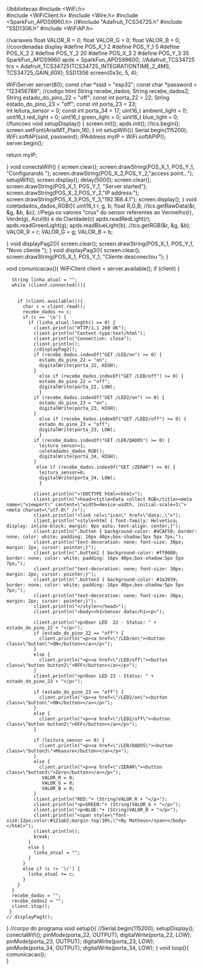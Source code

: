 //bibliotecas
#include <WiFi.h>                                                                 
#include <WiFiClient.h>
#include <Wire.h>
#include <SparkFun_APDS9960.h>
//#include "Adafruit_TCS34725.h"
#include "SSD1306.h"
#include <WiFiAP.h>

//variaveis 
float VALOR_R = 0;
float VALOR_G = 0;
float VALOR_B = 0;
//coordenadas display
#define POS_X_1     2
#define POS_Y_1     5
#define POS_X_2     2
#define POS_Y_2    20
#define POS_X_3     2
#define POS_Y_3    35
SparkFun_APDS9960 apds = SparkFun_APDS9960();
//Adafruit_TCS34725 tcs = Adafruit_TCS34725(TCS34725_INTEGRATIONTIME_2_4MS, TCS34725_GAIN_60X);
SSD1306  screen(0x3c, 5, 4);

WiFiServer server(80);
const char *ssid = "esp32";
const char *password = "123456789";
//codigo html
String recebe_dados;
String recebe_dados2;
String estado_do_pino_22 = "off";
const int porta_22 = 22;
String estado_do_pino_23 = "off";
const int porta_23 = 23;  
int leitura_sensor = 0;
const int porta_34 = 17;
uint16_t ambient_light = 0;
uint16_t red_light = 0;
uint16_t green_light = 0;
uint16_t blue_light = 0;
//funcoes
void setupDisplay() {
    screen.init();
    apds.init();
    //tcs.begin();
    screen.setFont(ArialMT_Plain_16);
}
int setupWifi(){
   Serial.begin(115200);
    WiFi.softAP(ssid, password);
    IPAddress myIP = WiFi.softAPIP();
    server.begin();
    
   return myIP;
   
}
void conectaWifi() {
    screen.clear();
    screen.drawString(POS_X_1, POS_Y_1, "Configurando ");
    screen.drawString(POS_X_2,POS_Y_2,"access point...");
    setupWifi();
    screen.display();
    delay(5000);
    screen.clear();
    screen.drawString(POS_X_1, POS_Y_1, "Server started");
    screen.drawString(POS_X_2,POS_Y_2,"IP address:");
    screen.drawString(POS_X_3,POS_Y_3,"192.168.4.1");
    screen.display();
}
void coletadados_dados_RGB(){
  uint16_t r, g, b;
  float R,G,B;
  //tcs.getRawData(&r, &g, &b, &c);
  //Pega os valores "crus" do sensor referentes ao Vermelho(r), Verde(g), Azul(b) e da Claridade(c)
  apds.readRedLight(r); 
  apds.readGreenLight(g); 
  apds.readBlueLight(b);
    //tcs.getRGB(&r, &g, &b);
  VALOR_R = r;
  VALOR_G = g;
  VALOR_B = b;
 
}
void displayPag2(){
    screen.clear();
    screen.drawString(POS_X_1, POS_Y_1, "Novo cliente ");
}
void displayPag3(){
    screen.clear();
    screen.drawString(POS_X_1, POS_Y_1, "Cliente desconectou ");
}

void comunicacao(){
     WiFiClient client = server.available();
     if (client) {
     
      String linha_atual = "";
      while (client.connected()){
        
        
        if (client.available()){
          char c = client.read();
          recebe_dados += c;
          if (c == '\n') {
            if (linha_atual.length() == 0) {
              client.println("HTTP/1.1 200 OK");
              client.println("Content-type:text/html");
              client.println("Connection: close");
              client.println();
              //displayPag2();
              if (recebe_dados.indexOf("GET /LED/on") >= 0) {
                estado_do_pino_22 = "on";
                digitalWrite(porta_22, HIGH);
              }
                else if (recebe_dados.indexOf("GET /LED/off") >= 0) {
                estado_do_pino_22 = "off";
                digitalWrite(porta_22, LOW);
                }
              if (recebe_dados.indexOf("GET /LED2/on") >= 0) {
                estado_do_pino_23 = "on";
                digitalWrite(porta_23, HIGH);
              }
                else if (recebe_dados.indexOf("GET /LED2/off") >= 0) {
                estado_do_pino_23 = "off";
                digitalWrite(porta_23, LOW);
                }
              if (recebe_dados.indexOf("GET /LER/DADOS") >= 0) {
                leitura_sensor=1;
                coletadados_dados_RGB();
                digitalWrite(porta_34, HIGH);
              }
               else if (recebe_dados.indexOf("GET /ZERAR") >= 0) {
                leitura_sensor=0;
                digitalWrite(porta_34, LOW);
                }
              
              client.println("<!DOCTYPE html><html>");
              client.println("<head><title>Data collect RGB</title><meta name=\"viewport\" content=\"width=device-width, initial-scale=1\"><meta charset=\"utf-8\" />"); 
              client.println("<link rel=\"icon\" href=\"data:,\">");
              client.println("<style>html { font-family: Helvetica; display: inline-block; margin: 0px auto; text-align: center;}");
              client.println(".button { background-color: #4CAF50; border: none; color: white; padding: 16px 40px;box-shadow:5px 5px 7px;");
              client.println("text-decoration: none; font-size: 30px; margin: 2px; cursor: pointer;}");
              client.println(".button2 { background-color: #ff0000; border: none; color: white; padding: 16px 40px;box-shadow:5px 5px 7px;");
              client.println("text-decoration: none; font-size: 30px; margin: 2px; cursor: pointer;}");
              client.println(".button3 { background-color: #3a3939; border: none; color: white; padding: 16px 40px;box-shadow:5px 5px 7px;");
              client.println("text-decoration: none; font-size: 30px; margin: 2px; cursor: pointer;}");
              client.println("</style></head>");
              client.println("<body><h1>Sensor data</h1><p>");
             
              client.println("<p>Door LED  22 - Status: " + estado_do_pino_22 + "</p>");
              if (estado_do_pino_22 == "off") {
                client.println("<p><a href=\"/LED/on\"><button class=\"button\">ON</button></a></p>");
              }
              else {
                client.println("<p><a href=\"/LED/off\"><button class=\"button button2\">OFF</button></a></p>");
              }
              client.println("<p>Door LED 23 - Status: " + estado_do_pino_23 + "</p>");
              
              if (estado_do_pino_23 == "off") {
                client.println("<p><a href=\"/LED2/on\"><button class=\"button\">ON</button></a></p>");
              }
              else {
                client.println("<p><a href=\"/LED2/off\"><button class=\"button button2\">OFF</button></a></p>");
              }
              
              if (leitura_sensor == 0) {
                client.println("<p><a href=\"/LER/DADOS\"><button class=\"button3\">Measure</button></a></p>");
              }
              else {
                client.println("<p><a href=\"/ZERAR\"><button class=\"button3\">Zero</button></a></p>");
                 VALOR_R = 0;
                 VALOR_G = 0;
                 VALOR_B = 0;
              }
              client.println("RED:"+ (String)VALOR_R + "</p>");
              client.println("<p>GREEN:"+ (String)VALOR_G + "</p>");
              client.println("<p>BLUE:"+ (String)VALOR_B + "</p>");              
              client.println("<span style=\"font-size:12px;color:#121ab2;margin-top:30%;\">By Matheus</span></body></html>");
              client.println();
              break;
            }
            else {
              linha_atual = "";
            }
          }
          else if (c != '\r') {
            linha_atual += c;
          }
        }
      }
      recebe_dados = "";
      recebe_dados2 = "";
      client.stop();
     } 
    // displayPag3();        
}
//corpo do programa
void setup(){
    //Serial.begin(115200);
    setupDisplay();
    conectaWifi();
    pinMode(porta_22, OUTPUT);
    digitalWrite(porta_22, LOW);
    pinMode(porta_23, OUTPUT);
    digitalWrite(porta_23, LOW);
    pinMode(porta_34, OUTPUT);
    digitalWrite(porta_34, LOW);
}
void loop(){
  comunicacao();  
} 
